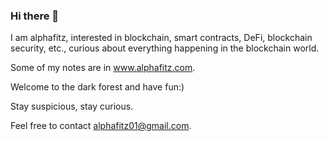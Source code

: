 ### Hi there 👋

<!--
**alphafiiitz/alphafiiitz** is a ✨ _special_ ✨ repository because its `README.md` (this file) appears on your GitHub profile.

Here are some ideas to get you started:

- 🔭 I’m currently working on ...
- 🌱 I’m currently learning ...
- 👯 I’m looking to collaborate on ...
- 🤔 I’m looking for help with ...
- 💬 Ask me about ...
- 📫 How to reach me: ...
- 😄 Pronouns: ...
- ⚡ Fun fact: ...
-->

I am alphafitz, interested in blockchain, smart contracts, DeFi, blockchain security, etc., curious about everything happening in the blockchain world.

Some of my notes are in www.alphafitz.com.

Welcome to the dark forest and have fun:)

Stay suspicious, stay curious.

Feel free to contact alphafitz01@gmail.com.
